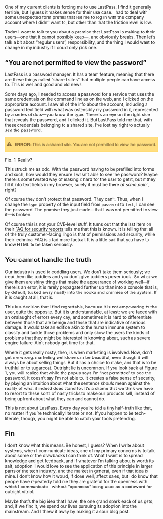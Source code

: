 One of my current clients is forcing me to use LastPass. I find it generally
terrible, but I guess it makes sense for their use case. I had to deal with
some unexpected form prefills that led me to log in with the company account
where I didn’t want to, but other than that the friction level is low.

Today I want to talk to you about a promise that LastPass is making to their
users—one that it cannot possibly keep—, and obviously breaks. Then let’s talk
a bit about “regular users”, responsibility, and the thing I would want to
change in my industry if I could only pick one.

## “You are not permitted to view the password”

LastPass is a password manager. It has a team feature, meaning that there are
these things called “shared sites” that multiple people can have access to.
This is well and good and old news.

Some days ago, I needed to access a password for a service that uses the same
credentials on the command line as on the web, and I clicked on the appropriate
account. I saw all of the info about the account, including a password text
field with what was ostensibly my password in it, represented by a series of
dots—you know the type. There is an eye on the right side that reveals the
password, and I clicked it. But LastPass told me that, with these credentials
belonging to a shared site, I’ve lost my right to actually _see_ the password.

![](/assets/popup.png)
<div class="figure-label">Fig. 1: Really?</div>

This struck me as odd. With the password having to be prefilled into forms and
such, how would they ensure I wasn’t able to see the password? Maybe there is
some twisted way of making it hard for the user to get it, but if they fill it
into text fields in my browser, surely it must be there _at some point_, right?

Of course they don’t protect that password. They can’t. Thus, when I change the
`type` property of the input field from `password` to `text`, I can see the
password. The promise they just made—that I was not permitted to view it—is
broken.

Of course this is not your CVE-level stuff. It turns out that the last item on
their [FAQ for security reports](https://lastpass.com/support_security.php#securityfaqs)
tells me that this is known. It is telling that all of the truly
customer-facing lingo is that of permissions and security, while their
technical FAQ is a tad more factual. It is a little sad that you have to
know HTML to be taken seriously.

## You cannot handle the truth

Our industry is used to coddling users. We don’t take them seriously; we treat
them like toddlers and you don’t give toddlers power tools. So what we give
them are shiny things that make the appearance of working well—if there is an
error, it is rarely propagated further up than into a console that is, by
default, tucked away neatly into the nooks and crannies of the system. If it is
caught at all, that is.

This is a decision that I find regrettable, because it is not empowering to the
user, quite the opposite. But it is understandable, at least: we are faced with
an onslaught of errors every day, and sometimes it is hard to differentiate
between those that are benign and those that are indicative of serious damage.
It would take an edifice akin to the human immune system to classify and tackle
those problems and only show the users the kinds of problems that they might be
interested in knowing about, such as severe engine failure. Ain’t nobody got
time for that.

Where it gets really nasty, then, is when marketing is involved. Now, don’t get
me wrong: marketing well done can be beautiful, even though it will always be
about selling things. But it has a choice to make, and that is to be truthful or
to sugarcoat. Outright lie is uncommon. If you look back at Figure 1, you will
realize that while the popup says I’m “not permitted” to see the password, it
doesn’t say I’m not able to. It creates a false sense of security, by playing
an intuition about what the sentence _should_ mean against the reality of what
it indeed does stand for. It’s a shame that we think we have to resort to these
sorts of nasty tricks to make our products sell, instead of being upfront about
what they can and cannot do.

This is not about LastPass. Every day you’re told a tiny half-truth like that,
no matter if you’re technically literate or not. If you happen to be
tech-literate, though, you might be able to catch your tools pretending.

## Fin

I don’t know what this means. Be honest, I guess? When I write about systems,
when I communicate ideas, one of my primary concerns is to talk about some of
the drawbacks I can think of. What I want is to spread knowledge and get
feedback, and if whatever I’m talking about is worth its salt, adoption. I
would love to see the application of this principle in larger parts of the
tech industry, and the market in general, even if that idea is mine. I don’t
know how it would, if done well, affect sales, but I do know that people have
repeatedly told me they are grateful for the openness with which I
communicate—without “openness” being used as a codeword for outright vitriol.

Maybe that’s the big idea that I have, the one grand spark each of us gets,
and, if we find it, we spend our lives pursuing its adoption into the
mainstream. And I threw it away by making it a sour blog post.
